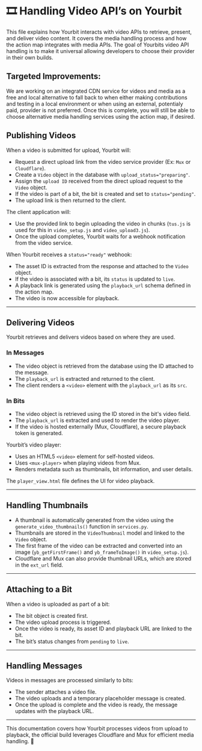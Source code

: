 # 🎞️ **Handling Video API’s on Yourbit**
This file explains how Yourbit interacts with video APIs to retrieve, present, and deliver video content. It covers the media handling process and how the action map integrates with media APIs. The goal of Yourbits video API handling is to make it universal allowing developers to choose their provider in their own builds. 


## **Targeted Improvements:**

We are working on an integrated CDN service for videos and media as a free and local alternative to fall back to when either making contributions and testing in a local environment or when using an external, potentialy paid, provider is not preferred. Once this is complete, you will still be able to choose alternative media handling services using the action map, if desired.

## **Publishing Videos**
When a video is submitted for upload, Yourbit will:
  - Request a direct upload link from the video service provider (Ex: `Mux` or `Cloudflare`).
  - Create a `Video` object in the database with `upload_status="preparing"`.
  - Assign the `upload ID` received from the direct upload request to the `Video` object.
  - If the video is part of a bit, the bit is created and set to `status="pending"`.
  - The upload link is then returned to the client.
  
The client application will:
  - Use the provided link to begin uploading the video in chunks (`tus.js` is used for this in `video_setup.js` and `video_upload3.js`).
  - Once the upload completes, Yourbit waits for a webhook notification from the video service.

When Yourbit receives a `status="ready"` webhook:
  - The asset ID is extracted from the response and attached to the `Video` object.
  - If the video is associated with a bit, its `status` is updated to `live`.
  - A playback link is generated using the `playback_url` schema defined in the action map.
  - The video is now accessible for playback.

---

## **Delivering Videos**
Yourbit retrieves and delivers videos based on where they are used.

### **In Messages**
  - The video object is retrieved from the database using the ID attached to the message.
  - The `playback_url` is extracted and returned to the client.
  - The client renders a `<video>` element with the `playback_url` as its `src`.

### **In Bits**
  - The video object is retrieved using the ID stored in the bit's video field.
  - The `playback_url` is extracted and used to render the video player.
  - If the video is hosted externally (Mux, Cloudflare), a secure playback token is generated.

Yourbit’s video player:
  - Uses an HTML5 `<video>` element for self-hosted videos.
  - Uses `<mux-player>` when playing videos from Mux.
  - Renders metadata such as thumbnails, bit information, and user details.

The `player_view.html` file defines the UI for video playback.

---

## **Handling Thumbnails**
  - A thumbnail is automatically generated from the video using the `generate_video_thumbnails()` function in `services.py`.
  - Thumbnails are stored in the `VideoThumbnail` model and linked to the `Video` object.
  - The first frame of the video can be extracted and converted into an image (`yb_getFirstFrame()` and `yb_frameToImage()` in `video_setup.js`).
  - Cloudflare and Mux can also provide thumbnail URLs, which are stored in the `ext_url` field.

---

## **Attaching to a Bit**
When a video is uploaded as part of a bit:
  - The bit object is created first.
  - The video upload process is triggered.
  - Once the video is ready, its asset ID and playback URL are linked to the bit.
  - The bit’s status changes from `pending` to `live`.

---

## **Handling Messages**
Videos in messages are processed similarly to bits:
  - The sender attaches a video file.
  - The video uploads and a temporary placeholder message is created.
  - Once the upload is complete and the video is ready, the message updates with the playback URL.

---

This documentation covers how Yourbit processes videos from upload to playback, the official build leverages Cloudflare and Mux for efficient media handling. 🚀

